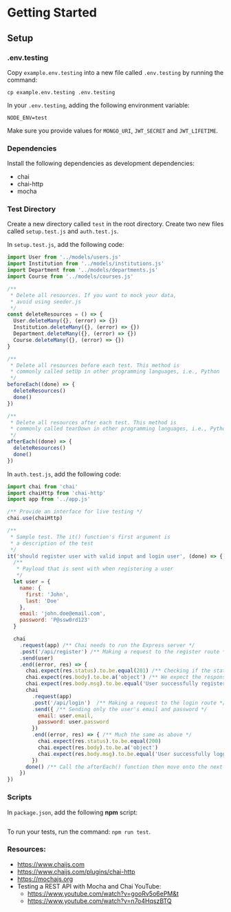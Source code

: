 # Getting Started

## Setup

### .env.testing

Copy `example.env.testing` into a new file called `.env.testing` by running the command:

```
cp example.env.testing .env.testing
```

In your `.env.testing`, adding the following environment variable:

```
NODE_ENV=test
```

Make sure you provide values for `MONGO_URI`, `JWT_SECRET` and `JWT_LIFETIME`.

### Dependencies

Install the following dependencies as development dependencies:

- chai
- chai-http
- mocha

### Test Directory

Create a new directory called `test` in the root directory. Create two new files called `setup.test.js` and `auth.test.js`.

In `setup.test.js`, add the following code:

```js
import User from '../models/users.js'
import Institution from '../models/institutions.js'
import Department from '../models/departments.js'
import Course from '../models/courses.js'

/**
 * Delete all resources. If you want to mock your data,
 * avoid using seeder.js
 */
const deleteResources = () => {
  User.deleteMany({}, (error) => {})
  Institution.deleteMany({}, (error) => {})
  Department.deleteMany({}, (error) => {})
  Course.deleteMany({}, (error) => {})
}

/**
 * Delete all resources before each test. This method is
 * commonly called setUp in other programming languages, i.e., Python
 */
beforeEach((done) => {
  deleteResources()
  done()
})

/**
 * Delete all resources after each test. This method is
 * commonly called tearDown in other programming languages, i.e., Python
 */
afterEach((done) => {
  deleteResources()
  done()
})
```

In `auth.test.js`, add the following code:

```js
import chai from 'chai'
import chaiHttp from 'chai-http'
import app from '../app.js'

/** Provide an interface for live testing */
chai.use(chaiHttp)

/**
 * Sample test. The it() function's first argument is
 * a description of the test
 */
it('should register user with valid input and login user', (done) => {
  /**
   * Payload that is sent with when registering a user
   */
  let user = {
    name: {
      first: 'John',
      last: 'Doe'
    },
    email: 'john.doe@email.com',
    password: 'P@ssw0rd123'
  }

  chai
    .request(app) /** Chai needs to run the Express server */
    .post('/api/register') /** Making a request to the register route */
    .send(user)
    .end((error, res) => {
      chai.expect(res.status).to.be.equal(201) /** Checking if the status is 201: Created */
      chai.expect(res.body).to.be.a('object') /** We expect the response to be an object */
      chai.expect(res.body.msg).to.be.equal('User successfully registered') /** We expect the msg's value to be as described */
      chai
        .request(app)
        .post('/api/login')  /** Making a request to the login route */
        .send({ /** Sending only the user's email and password */
          email: user.email,
          password: user.password
        })
        .end((error, res) => { /** Much the same as above */
          chai.expect(res.status).to.be.equal(200)
          chai.expect(res.body).to.be.a('object')
          chai.expect(res.body.msg).to.be.equal('User successfully logged in')
        })
      done() /** Call the afterEach() function then move onto the next test */
    })
})
```

### Scripts

In `package.json`, add the following **npm** script:

```json

```

To run your tests, run the command: `npm run test`.

### Resources:

- https://www.chaijs.com
- https://www.chaijs.com/plugins/chai-http 
- https://mochajs.org
- Testing a REST API with Mocha and Chai YouTube:
    - https://www.youtube.com/watch?v=gooRv5o6ePM&t
    - https://www.youtube.com/watch?v=n7o4HqszBTQ